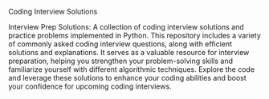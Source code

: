 Coding Interview Solutions

Interview Prep Solutions: A collection of coding interview solutions and practice problems implemented in Python. This repository includes a variety of commonly asked coding interview questions, along with efficient solutions and explanations. It serves as a valuable resource for interview preparation, helping you strengthen your problem-solving skills and familiarize yourself with different algorithmic techniques. Explore the code and leverage these solutions to enhance your coding abilities and boost your confidence for upcoming coding interviews.





